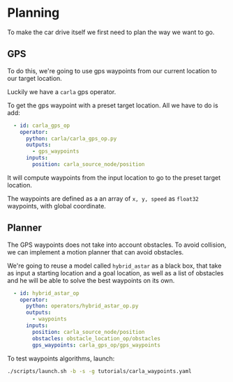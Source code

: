 # Planning

To make the car drive itself we first need to plan the way we want to go.

## GPS 

To do this, we're going to use gps waypoints from our current location to our target location.

Luckily we have a `carla` gps operator. 

To get the gps waypoint with a preset target location. All we have to do is add:

```yaml
  - id: carla_gps_op
    operator:
      python: carla/carla_gps_op.py
      outputs:
        - gps_waypoints
      inputs:
        position: carla_source_node/position
```

It will compute waypoints from the input location to go to the preset target location. 

The waypoints are defined as a an array of `x, y, speed` as `float32` waypoints, with global coordinate.

## Planner

The GPS waypoints does not take into account obstacles. To avoid collision, we can implement a motion planner that can avoid obstacles. 

We're going to reuse a model called `hybrid_astar` as a black box, that take as input a starting location and a goal location, as well as a list of obstacles and he will be able to solve the best waypoints on its own.

```yaml
  - id: hybrid_astar_op
    operator:
      python: operators/hybrid_astar_op.py
      outputs:
        - waypoints
      inputs:
        position: carla_source_node/position
        obstacles: obstacle_location_op/obstacles
        gps_waypoints: carla_gps_op/gps_waypoints
```

To test waypoints algorithms, launch:

```bash
./scripts/launch.sh -b -s -g tutorials/carla_waypoints.yaml
```

